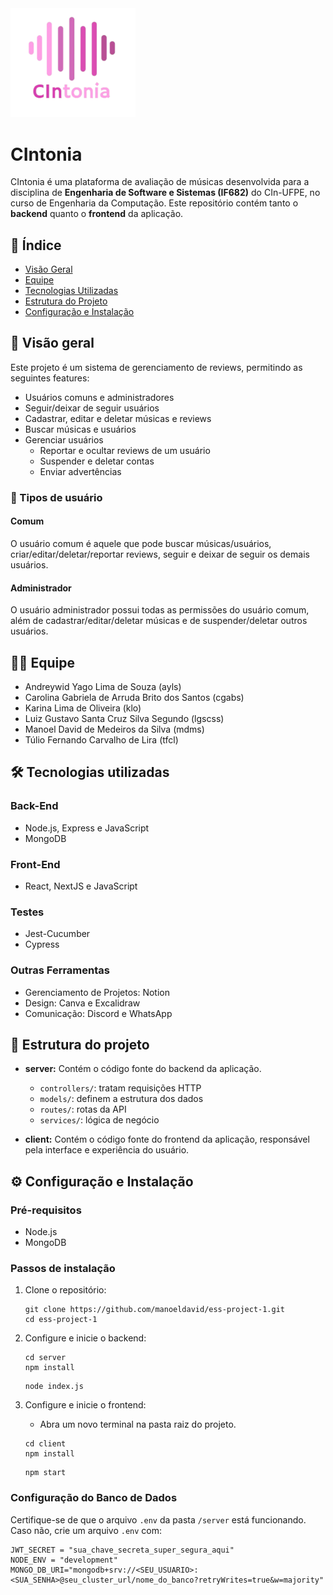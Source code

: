 <img src="client/src/assets/logotipocintoniarosa.png" alt="Logotipo do CIntonia" width="200"/>

# CIntonia

CIntonia é uma plataforma de avaliação de músicas desenvolvida para a disciplina de **Engenharia de Software e Sistemas (IF682)** do CIn-UFPE, no curso de Engenharia da Computação. Este repositório contém tanto o **backend** quanto o **frontend** da aplicação.

## 📑 Índice 
- [Visão Geral](#-visão-geral)
- [Equipe](#-equipe)
- [Tecnologias Utilizadas](#%EF%B8%8F-tecnologias-utilizadas)
- [Estrutura do Projeto](#-estrutura-do-projeto)
- [Configuração e Instalação](#%EF%B8%8F-configuração-e-instalação)

## 🔎 Visão geral
Este projeto é um sistema de gerenciamento de reviews, permitindo as seguintes features:
- Usuários comuns e administradores
- Seguir/deixar de seguir usuários
- Cadastrar, editar e deletar músicas e reviews
- Buscar músicas e usuários
- Gerenciar usuários
  - Reportar e ocultar reviews de um usuário
  - Suspender e deletar contas
  - Enviar advertências

### 👥 Tipos de usuário
#### Comum
O usuário comum é aquele que pode buscar músicas/usuários, criar/editar/deletar/reportar reviews, seguir e deixar de seguir os demais usuários.
#### Administrador
O usuário administrador possui todas as permissões do usuário comum, além de cadastrar/editar/deletar músicas e de suspender/deletar outros usuários.

## 👨‍💻 Equipe
- Andreywid Yago Lima de Souza (ayls)
- Carolina Gabriela de Arruda Brito dos Santos (cgabs)
- Karina Lima de Oliveira (klo)
- Luiz Gustavo Santa Cruz Silva Segundo (lgscss)
- Manoel David de Medeiros da Silva (mdms)
- Túlio Fernando Carvalho de Lira (tfcl)

## 🛠️ Tecnologias utilizadas
### Back-End
- Node.js, Express e JavaScript
- MongoDB

### Front-End
- React, NextJS e JavaScript

### Testes
- Jest-Cucumber
- Cypress

### Outras Ferramentas
- Gerenciamento de Projetos: Notion
- Design: Canva e Excalidraw
- Comunicação: Discord e WhatsApp

## 📂 Estrutura do projeto
- **server:** Contém o código fonte do backend da aplicação.
  - `controllers/`: tratam requisições HTTP
  - `models/`: definem a estrutura dos dados
  - `routes/`: rotas da API 
  - `services/`: lógica de negócio
 
- **client:** Contém o código fonte do frontend da aplicação, responsável pela interface e experiência do usuário.

## ⚙️ Configuração e Instalação
### Pré-requisitos
- Node.js
- MongoDB
### Passos de instalação
1. Clone o repositório:
   
   ```
   git clone https://github.com/manoeldavid/ess-project-1.git
   cd ess-project-1
   ```
3. Configure e inicie o backend:
   
   ```
   cd server
   npm install
   ```
   ```
   node index.js
   ```
5. Configure e inicie o frontend:
   
   - Abra um novo terminal na pasta raiz do projeto.
  
   ```
   cd client
   npm install
   ```
   ```
   npm start
   ```
### Configuração do Banco de Dados
Certifique-se de que o arquivo ```.env``` da pasta ```/server``` está funcionando. Caso não, crie um arquivo ```.env``` com:
```
JWT_SECRET = "sua_chave_secreta_super_segura_aqui"
NODE_ENV = "development"
MONGO_DB_URI="mongodb+srv://<SEU_USUARIO>:<SUA_SENHA>@seu_cluster_url/nome_do_banco?retryWrites=true&w=majority"
```
